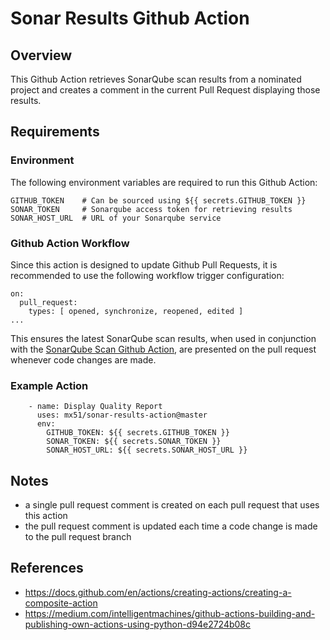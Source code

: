 # Sonar Results Github Action


## Overview

This Github Action retrieves SonarQube scan results from a nominated project and creates a comment in the current Pull Request displaying those results.


## Requirements


### Environment

The following environment variables are required to run this Github Action:

```
GITHUB_TOKEN    # Can be sourced using ${{ secrets.GITHUB_TOKEN }}
SONAR_TOKEN     # Sonarqube access token for retrieving results
SONAR_HOST_URL  # URL of your Sonarqube service
```


### Github Action Workflow

Since this action is designed to update Github Pull Requests, it is recommended to use the following workflow trigger configuration:

```
on:
  pull_request:
    types: [ opened, synchronize, reopened, edited ]
...

```

This ensures the latest SonarQube scan results, when used in conjunction with the [SonarQube Scan Github Action](https://github.com/SonarSource/sonarqube-scan-action), are presented on the pull request whenever code changes are made.


### Example Action

```
    - name: Display Quality Report
      uses: mx51/sonar-results-action@master
      env:
        GITHUB_TOKEN: ${{ secrets.GITHUB_TOKEN }}
        SONAR_TOKEN: ${{ secrets.SONAR_TOKEN }}
        SONAR_HOST_URL: ${{ secrets.SONAR_HOST_URL }}
```


## Notes

- a single pull request comment is created on each pull request that uses this action
- the pull request comment is updated each time a code change is made to the pull request branch


## References

- https://docs.github.com/en/actions/creating-actions/creating-a-composite-action
- https://medium.com/intelligentmachines/github-actions-building-and-publishing-own-actions-using-python-d94e2724b08c

